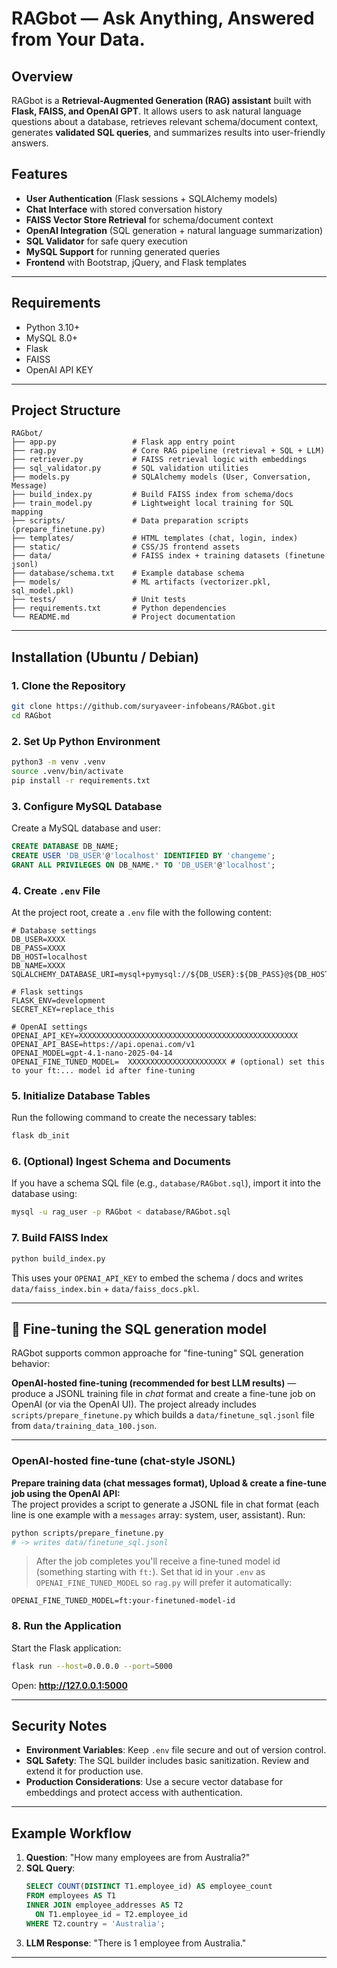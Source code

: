 # RAGbot — Ask Anything, Answered from Your Data.

## Overview

RAGbot is a **Retrieval-Augmented Generation (RAG) assistant** built with **Flask, FAISS, and OpenAI GPT**. It allows users to ask natural language questions about a database, retrieves relevant schema/document context, generates **validated SQL queries**, and summarizes results into user-friendly answers.  

## Features  
- **User Authentication** (Flask sessions + SQLAlchemy models)  
- **Chat Interface** with stored conversation history  
- **FAISS Vector Store Retrieval** for schema/document context  
- **OpenAI Integration** (SQL generation + natural language summarization)  
- **SQL Validator** for safe query execution  
- **MySQL Support** for running generated queries  
- **Frontend** with Bootstrap, jQuery, and Flask templates  

---


## Requirements

- Python 3.10+
- MySQL 8.0+
- Flask
- FAISS
- OpenAI API KEY


---

## Project Structure  
```
RAGbot/
├── app.py                 # Flask app entry point
├── rag.py                 # Core RAG pipeline (retrieval + SQL + LLM)
├── retriever.py           # FAISS retrieval logic with embeddings
├── sql_validator.py       # SQL validation utilities
├── models.py              # SQLAlchemy models (User, Conversation, Message)
├── build_index.py         # Build FAISS index from schema/docs
├── train_model.py         # Lightweight local training for SQL mapping
├── scripts/               # Data preparation scripts (prepare_finetune.py)
├── templates/             # HTML templates (chat, login, index)
├── static/                # CSS/JS frontend assets
├── data/                  # FAISS index + training datasets (finetune jsonl)
├── database/schema.txt    # Example database schema
├── models/                # ML artifacts (vectorizer.pkl, sql_model.pkl)
├── tests/                 # Unit tests
├── requirements.txt       # Python dependencies
└── README.md              # Project documentation
```
---

## Installation (Ubuntu / Debian)

### 1. Clone the Repository
```bash
git clone https://github.com/suryaveer-infobeans/RAGbot.git
cd RAGbot
```

### 2. Set Up Python Environment
```bash
python3 -m venv .venv
source .venv/bin/activate
pip install -r requirements.txt
```

### 3. Configure MySQL Database
Create a MySQL database and user:
```sql
CREATE DATABASE DB_NAME;
CREATE USER 'DB_USER'@'localhost' IDENTIFIED BY 'changeme';
GRANT ALL PRIVILEGES ON DB_NAME.* TO 'DB_USER'@'localhost';
```

### 4. Create `.env` File
At the project root, create a `.env` file with the following content:

```env
# Database settings
DB_USER=XXXX
DB_PASS=XXXX
DB_HOST=localhost
DB_NAME=XXXX
SQLALCHEMY_DATABASE_URI=mysql+pymysql://${DB_USER}:${DB_PASS}@${DB_HOST}/${DB_NAME}

# Flask settings
FLASK_ENV=development
SECRET_KEY=replace_this

# OpenAI settings
OPENAI_API_KEY=XXXXXXXXXXXXXXXXXXXXXXXXXXXXXXXXXXXXXXXXXXXXXXXXX
OPENAI_API_BASE=https://api.openai.com/v1
OPENAI_MODEL=gpt-4.1-nano-2025-04-14
OPENAI_FINE_TUNED_MODEL=  XXXXXXXXXXXXXXXXXXXXXX # (optional) set this to your ft:... model id after fine-tuning
```

### 5. Initialize Database Tables
Run the following command to create the necessary tables:
```bash
flask db_init
```

### 6. (Optional) Ingest Schema and Documents
If you have a schema SQL file (e.g., `database/RAGbot.sql`), import it into the database using:
```bash
mysql -u rag_user -p RAGbot < database/RAGbot.sql
```
### 7. Build FAISS Index  
```bash
python build_index.py
```

This uses your `OPENAI_API_KEY` to embed the schema / docs and writes `data/faiss_index.bin` + `data/faiss_docs.pkl`.

---

## 🔧 Fine-tuning the SQL generation model

RAGbot supports common approache for "fine-tuning" SQL generation behavior:

 **OpenAI-hosted fine-tuning (recommended for best LLM results)** — produce a JSONL training file in *chat* format and create a fine-tune job on OpenAI (or via the OpenAI UI). The project already includes `scripts/prepare_finetune.py` which builds a `data/finetune_sql.jsonl` file from `data/training_data_100.json`.

---

### OpenAI-hosted fine-tune (chat-style JSONL)

**Prepare training data (chat messages format), Upload & create a fine-tune job using the OpenAI API:**  
The project provides a script to generate a JSONL file in chat format (each line is one example with a `messages` array: system, user, assistant). Run:

```bash
python scripts/prepare_finetune.py
# -> writes data/finetune_sql.jsonl
```
> After the job completes you'll receive a fine‑tuned model id (something starting with `ft:`). Set that id in your `.env` as `OPENAI_FINE_TUNED_MODEL` so `rag.py` will prefer it automatically:

```env
OPENAI_FINE_TUNED_MODEL=ft:your-finetuned-model-id
```

### 8. Run the Application
Start the Flask application:
```bash
flask run --host=0.0.0.0 --port=5000
```

Open: **http://127.0.0.1:5000**

---

## Security Notes

- **Environment Variables**: Keep `.env` file secure and out of version control.
- **SQL Safety**: The SQL builder includes basic sanitization. Review and extend it for production use.
- **Production Considerations**: Use a secure vector database for embeddings and protect access with authentication.


---

## Example Workflow

1. **Question**: "How many employees are from Australia?"
2. **SQL Query**:
   ```sql
   SELECT COUNT(DISTINCT T1.employee_id) AS employee_count
   FROM employees AS T1
   INNER JOIN employee_addresses AS T2
     ON T1.employee_id = T2.employee_id
   WHERE T2.country = 'Australia';
   ```
3. **LLM Response**: "There is 1 employee from Australia."

---

